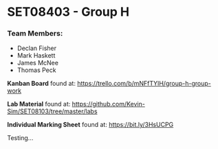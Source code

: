 # SET08403 - Group H

### Team Members:

- Declan Fisher
- Mark Haskett
- James McNee
- Thomas Peck

**Kanban Board** found at: https://trello.com/b/mNFfTYlH/group-h-group-work

**Lab Material** found at: https://github.com/Kevin-Sim/SET08103/tree/master/labs

**Individual Marking Sheet** found at: https://bit.ly/3HsUCPG

Testing...
